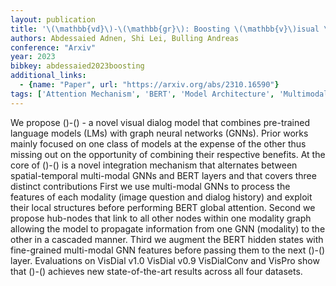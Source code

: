 ```yaml
---
layout: publication
title: '\(\mathbb{vd}\)-\(\mathbb{gr}\): Boosting \(\mathbb{v}\)isual \(\mathbb{d}\)ialog With Cascaded Spatial-temporal Multi-modal \(\mathbb{gr}\)aphs'
authors: Abdessaied Adnen, Shi Lei, Bulling Andreas
conference: "Arxiv"
year: 2023
bibkey: abdessaied2023boosting
additional_links:
  - {name: "Paper", url: "https://arxiv.org/abs/2310.16590"}
tags: ['Attention Mechanism', 'BERT', 'Model Architecture', 'Multimodal Models', 'Reinforcement Learning']
---
```

We propose ()-() - a novel visual dialog model that combines pre-trained language models (LMs) with graph neural networks (GNNs). Prior works mainly focused on one class of models at the expense of the other thus missing out on the opportunity of combining their respective benefits. At the core of ()-() is a novel integration mechanism that alternates between spatial-temporal multi-modal GNNs and BERT layers and that covers three distinct contributions First we use multi-modal GNNs to process the features of each modality (image question and dialog history) and exploit their local structures before performing BERT global attention. Second we propose hub-nodes that link to all other nodes within one modality graph allowing the model to propagate information from one GNN (modality) to the other in a cascaded manner. Third we augment the BERT hidden states with fine-grained multi-modal GNN features before passing them to the next ()-() layer. Evaluations on VisDial v1.0 VisDial v0.9 VisDialConv and VisPro show that ()-() achieves new state-of-the-art results across all four datasets.
